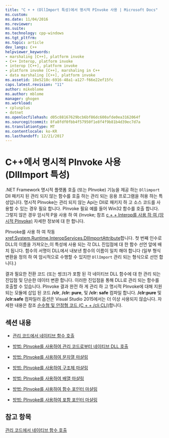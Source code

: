 ```yaml
---
title: "C + + (DllImport 특성)에서 명시적 PInvoke 사용 | Microsoft Docs"
ms.custom: 
ms.date: 11/04/2016
ms.reviewer: 
ms.suite: 
ms.technology: cpp-windows
ms.tgt_pltfrm: 
ms.topic: article
dev_langs: C++
helpviewer_keywords:
- marshaling [C++], platform invoke
- C++ Interop, platform invoke
- interop [C++], platform invoke
- platform invoke [C++], marshaling in C++
- data marshaling [C++], platform invoke
ms.assetid: 18e5218c-6916-48a1-a127-f66e22ef15fc
caps.latest.revision: "11"
author: mikeblome
ms.author: mblome
manager: ghogen
ms.workload:
- cplusplus
- dotnet
ms.openlocfilehash: d05c88167629bcb6bf86dc600afde0ea3162064f
ms.sourcegitcommit: 8fa8fdf0fbb4f57950f1e8f4f9b81b4d39ec7d7a
ms.translationtype: MT
ms.contentlocale: ko-KR
ms.lasthandoff: 12/21/2017
---
```

# <a name="using-explicit-pinvoke-in-c-dllimport-attribute"></a>C++에서 명시적 PInvoke 사용(DllImport 특성)
.NET Framework 명시적 플랫폼 호출 (또는 PInvoke) 기능을 제공 하는 `Dllimport` Dll 패키지 된 관리 되지 않는 함수를 호출 하는 관리 되는 응용 프로그램을 허용 하는 특성입니다. 명시적 PInvoke는 관리 되지 않는 Api는 Dll로 패키지 하 고 소스 코드를 사용할 수 있는 경우 필요 합니다. PInvoke 필요 예를 들어 Win32 함수를 호출 합니다. 그렇지 않은 경우 암시적 P을 사용 하 여 {Invoke; 참조 [c + + Interop를 사용 하 여 (암시적 PInvoke)](../dotnet/using-cpp-interop-implicit-pinvoke.md) 자세한 정보에 대 한 합니다.  
  
 PInvoke를 사용 하 여 작동 <xref:System.Runtime.InteropServices.DllImportAttribute>합니다. 첫 번째 인수로 DLL의 이름을 가져오는,이 특성에 사용 되는 각 DLL 진입점에 대 한 함수 선언 앞에 배치 됩니다. 함수의 서명이 DLL에서 내보낸 함수의 이름이 일치 해야 합니다 (일부 형식 변환을 정의 하 여 암시적으로 수행할 수 있지만 `DllImport` 관리 되는 형식으로 선언 합니다.)  
  
 결과 필요한 전환 코드 (또는 썽크)가 포함 된 각 네이티브 DLL 함수에 대 한 관리 되는 진입점 및 단순한 데이터 변환 합니다. 이러한 진입점을 통해 DLL로 관리 되는 함수를 호출할 수 있습니다. PInvoke 결과 완전 하 게 관리 하 고 명시적 PInvoke에 대해 지원 되는 모듈에 삽입 된 코드 **/clr**, **/clr: pure**, 및 **/clr: safe** 컴파일 합니다. **/clr:pure** 및 **/clr:safe** 컴파일러 옵션은 Visual Studio 2015에서는 더 이상 사용되지 않습니다. 자세한 내용은 참조 [순수형 및 안정형 코드 (C + + /cli CLI)](../dotnet/pure-and-verifiable-code-cpp-cli.md)합니다.  
  
## <a name="in-this-section"></a>섹션 내용  
  
-   [관리 코드에서 네이티브 함수 호출](../dotnet/calling-native-functions-from-managed-code.md)  
  
-   [방법: PInvoke를 사용하여 관리 코드로부터 네이티브 DLL 호출](../dotnet/how-to-call-native-dlls-from-managed-code-using-pinvoke.md)  
  
-   [방법: PInvoke를 사용하여 문자열 마샬링](../dotnet/how-to-marshal-strings-using-pinvoke.md)  
  
-   [방법: PInvoke를 사용하여 구조체 마샬링](../dotnet/how-to-marshal-structures-using-pinvoke.md)  
  
-   [방법: PInvoke를 사용하여 배열 마샬링](../dotnet/how-to-marshal-arrays-using-pinvoke.md)  
  
-   [방법: PInvoke를 사용하여 함수 포인터 마샬링](../dotnet/how-to-marshal-function-pointers-using-pinvoke.md)  
  
-   [방법: PInvoke를 사용하여 포함 포인터 마샬링](../dotnet/how-to-marshal-embedded-pointers-using-pinvoke.md)  
  
## <a name="see-also"></a>참고 항목  
 [관리 코드에서 네이티브 함수 호출](../dotnet/calling-native-functions-from-managed-code.md)